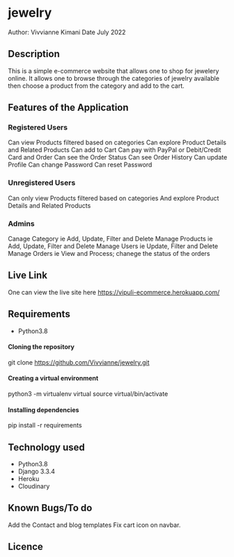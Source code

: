 # jewelry
Author: Vivvianne Kimani
Date July 2022

## Description
This is a simple e-commerce website that allows one to shop for jewelery online. It allows one to browse through the categories of jewelry available then 
choose a product from the category and add to the cart. 


## Features of the Application

### Registered Users
Can view Products filtered based on categories
Can explore Product Details and Related Products
Can add to Cart
Can pay with PayPal or Debit/Credit Card and Order
Can see the Order Status
Can see Order History
Can update Profile
Can change Password
Can reset Password

### Unregistered Users
Can only view Products filtered based on categories
And explore Product Details and Related Products

### Admins 

Canage Category ie Add, Update, Filter and Delete
Manage Products  ie Add, Update, Filter and Delete
Manage Users  ie Update, Filter and Delete
Manage Orders  ie View and Process; chanege the status of the orders

## Live Link
One can view the live site here https://vipuli-ecommerce.herokuapp.com/

## Requirements

* Python3.8

#### Cloning the repository
git clone https://github.com/Vivvianne/jewelry.git

#### Creating a virtual environment
python3 -m virtualenv virtual
source virtual/bin/activate


#### Installing dependencies
pip install -r requirements


## Technology used

* Python3.8
* Django 3.3.4
* Heroku
* Cloudinary

## Known Bugs/To do
Add the Contact and blog templates
Fix cart icon on navbar.


## Licence



